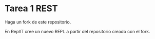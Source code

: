 # Tarea 1 REST

Haga un fork de este repositorio.

En ReplIT cree un nuevo REPL a partir del repositorio creado con el fork.



